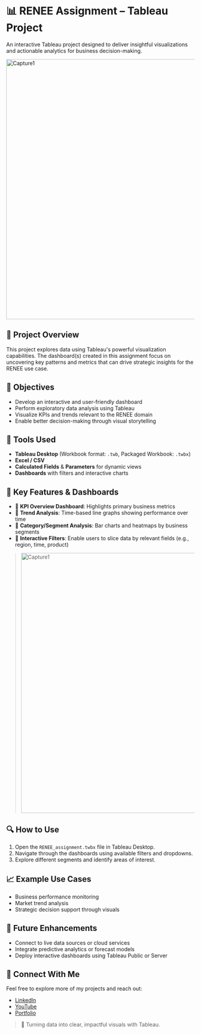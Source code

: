 # 📊 RENEE Assignment – Tableau Project

An interactive Tableau project designed to deliver insightful visualizations and actionable analytics for business decision-making.

<img width="1362" height="694" alt="Capture1" src="https://github.com/user-attachments/assets/d6eae655-8854-4c08-9a49-f609f84e4b56" />


## 📁 Project Overview

This project explores data using Tableau's powerful visualization capabilities. The dashboard(s) created in this assignment focus on uncovering key patterns and metrics that can drive strategic insights for the RENEE use case.



## 🎯 Objectives

- Develop an interactive and user-friendly dashboard
- Perform exploratory data analysis using Tableau
- Visualize KPIs and trends relevant to the RENEE domain
- Enable better decision-making through visual storytelling



## 🧰 Tools Used

- **Tableau Desktop** (Workbook format: `.twb`, Packaged Workbook: `.twbx`)
- **Excel / CSV**
- **Calculated Fields** & **Parameters** for dynamic views
- **Dashboards** with filters and interactive charts



## 📌 Key Features & Dashboards

- 📌 **KPI Overview Dashboard**: Highlights primary business metrics
- 📌 **Trend Analysis**: Time-based line graphs showing performance over time
- 📌 **Category/Segment Analysis**: Bar charts and heatmaps by business segments
- 📌 **Interactive Filters**: Enable users to slice data by relevant fields (e.g., region, time, product)

> <img width="1362" height="694" alt="Capture1" src="https://github.com/user-attachments/assets/23492f15-aab6-4470-8cd8-3c2bc845e802" />


## 🔍 How to Use

1. Open the `RENEE_assignment.twbx` file in Tableau Desktop.
2. Navigate through the dashboards using available filters and dropdowns.
3. Explore different segments and identify areas of interest.



## 📈 Example Use Cases

- Business performance monitoring
- Market trend analysis
- Strategic decision support through visuals



## 🔮 Future Enhancements

- Connect to live data sources or cloud services
- Integrate predictive analytics or forecast models
- Deploy interactive dashboards using Tableau Public or Server



## 🔗 Connect With Me  
Feel free to explore more of my projects and reach out:  
- [LinkedIn](https://www.linkedin.com/in/narendrasingh1402)
- [YouTube](https://www.youtube.com/@Analyst_Hive)  
- [Portfolio](https://narendra1402.github.io/)

> 📌 Turning data into clear, impactful visuals with Tableau.
